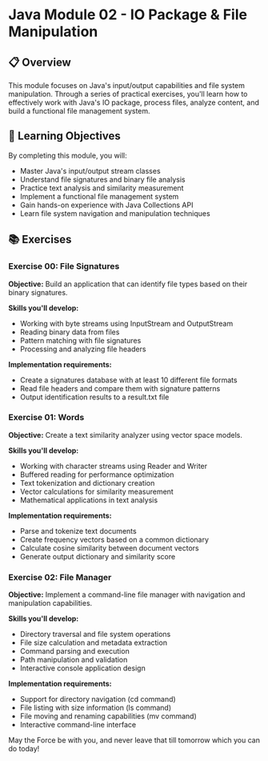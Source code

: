 # Java Module 02 - IO Package & File Manipulation

## 📋 Overview

This module focuses on Java's input/output capabilities and file system manipulation. Through a series of practical exercises, you'll learn how to effectively work with Java's IO package, process files, analyze content, and build a functional file management system.

## 🎯 Learning Objectives

By completing this module, you will:
- Master Java's input/output stream classes
- Understand file signatures and binary file analysis
- Practice text analysis and similarity measurement
- Implement a functional file management system
- Gain hands-on experience with Java Collections API
- Learn file system navigation and manipulation techniques

## 📚 Exercises

### Exercise 00: File Signatures

**Objective:** Build an application that can identify file types based on their binary signatures.

**Skills you'll develop:**
- Working with byte streams using InputStream and OutputStream
- Reading binary data from files
- Pattern matching with file signatures
- Processing and analyzing file headers

**Implementation requirements:**
- Create a signatures database with at least 10 different file formats
- Read file headers and compare them with signature patterns
- Output identification results to a result.txt file

### Exercise 01: Words

**Objective:** Create a text similarity analyzer using vector space models.

**Skills you'll develop:**
- Working with character streams using Reader and Writer
- Buffered reading for performance optimization
- Text tokenization and dictionary creation
- Vector calculations for similarity measurement
- Mathematical applications in text analysis

**Implementation requirements:**
- Parse and tokenize text documents
- Create frequency vectors based on a common dictionary
- Calculate cosine similarity between document vectors
- Generate output dictionary and similarity score

### Exercise 02: File Manager

**Objective:** Implement a command-line file manager with navigation and manipulation capabilities.

**Skills you'll develop:**
- Directory traversal and file system operations
- File size calculation and metadata extraction
- Command parsing and execution
- Path manipulation and validation
- Interactive console application design

**Implementation requirements:**
- Support for directory navigation (cd command)
- File listing with size information (ls command)
- File moving and renaming capabilities (mv command)
- Interactive command-line interface

May the Force be with you, and never leave that till tomorrow which you can do today!